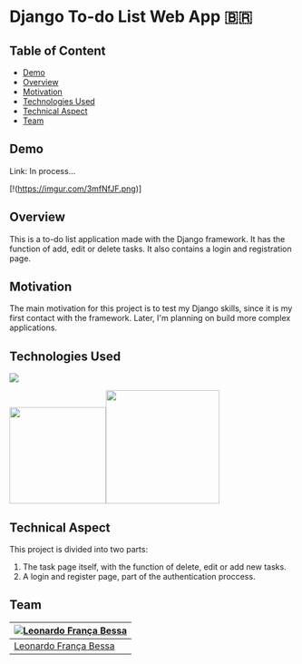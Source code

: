 # Django To-do List Web App :brazil: 

## Table of Content
  * [Demo](#demo)
  * [Overview](#overview)
  * [Motivation](#motivation)
  * [Technologies Used](#technologies-used)
  * [Technical Aspect](#technical-aspect)
  * [Team](#team)

## Demo
Link: In process...

[!(https://imgur.com/3mfNfJF.png)]

## Overview
This is a to-do list application made with the Django framework. It has the function of add, edit or delete tasks. It also contains a login and registration page.

## Motivation
The main motivation for this project is to test my Django skills, since it is my first contact with the framework. Later, I'm planning on build more complex applications.
## Technologies Used

![](https://forthebadge.com/images/badges/made-with-python.svg)

[<img target="_blank" src="https://cdn.iconscout.com/icon/free/png-512/django-2-282855.png" width=170>](https://www.djangoproject.com/)[<img target="_blank" src="https://cdn.iconscout.com/icon/free/png-512/heroku-5-569467.png" width=200>](https://dashboard.heroku.com/apps) 


## Technical Aspect
This project is divided into two parts:
1. The task page itself, with the function of delete, edit or add new tasks.
2. A login and register page, part of the authentication proccess.



## Team
[![Leonardo França Bessa](https://avatars2.githubusercontent.com/u/22757584?s=460&u=34b2e3fde44b13d47ce00e372cf66db078a8e300&v=4)](https://www.linkedin.com/in/leonardo-fran%C3%A7a-2246641a3/) |
-|
[Leonardo França Bessa](https://www.linkedin.com/in/leonardo-fran%C3%A7a-2246641a3/) |)
